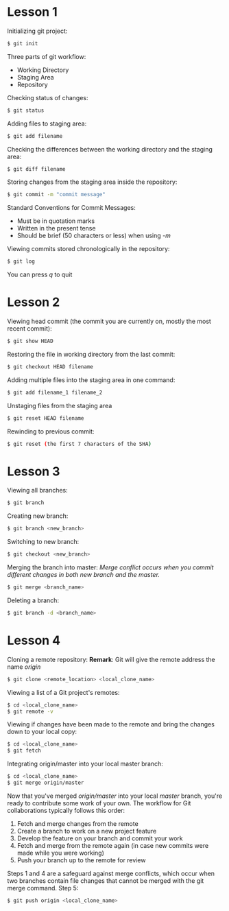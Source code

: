  # Lesson 1 

 Initializing git project:
```sh
$ git init
```

Three parts of git workflow:
 - Working Directory
 - Staging Area
 - Repository

Checking status of changes:
```sh
$ git status
```
Adding files to staging area:
```sh
$ git add filename
```
Checking the differences between the working directory and the staging area:
```sh
$ git diff filename
```

Storing changes from the staging area inside the repository:
```sh
$ git commit -m "commit message"
```
 Standard Conventions for Commit Messages:
+ Must be in quotation marks
+ Written in the present tense
+ Should be brief (50 characters or less) when using _-m_

Viewing commits stored chronologically in the repository:
```sh
$ git log
```
You can press *q* to quit
# Lesson 2

Viewing head commit (the commit you are currently on, mostly the most recent commit):
```sh
$ git show HEAD
```
Restoring the file in working directory from the last commit:
```sh
$ git checkout HEAD filename
```
Adding multiple files into the staging area in one command:
```sh
$ git add filename_1 filename_2
```
Unstaging files from the staging area
```sh
$ git reset HEAD filename
```
Rewinding to previous commit:
```sh
$ git reset (the first 7 characters of the SHA)
```
# Lesson 3
Viewing all branches:
```sh
$ git branch
```

Creating new branch:
```sh
$ git branch <new_branch>
```
Switching to new branch:
```sh
$ git checkout <new_branch>
```
Merging the branch into master:
*Merge conflict occurs when you commit different changes in both new branch and the master.*
```sh
$ git merge <branch_name>
```
Deleting a branch:
```sh
$ git branch -d <branch_name>
```
# Lesson 4
Cloning a remote repository:
__Remark__: Git will give the remote address the name *origin*
```sh
$ git clone <remote_location> <local_clone_name>
```
Viewing a list of a Git project's remotes:
```sh
$ cd <local_clone_name>
$ git remote -v
```
Viewing if changes have been made to the remote and bring the changes down to your local copy:
```sh
$ cd <local_clone_name>
$ git fetch
```
Integrating origin/master into your local master branch:
```sh
$ cd <local_clone_name>
$ git merge origin/master
```
Now that you've merged *origin/master* into your local *master* branch, you're ready to contribute some work of your own. The workflow for Git collaborations typically follows this order:
1. Fetch and merge changes from the remote
2. Create a branch to work on a new project feature
3. Develop the feature on your branch and commit your work
4. Fetch and merge from the remote again (in case new commits were made while you were working)
5. Push your branch up to the remote for review

Steps 1 and 4 are a safeguard against merge conflicts, which occur when two branches contain file changes that cannot be merged with the git merge command. 
Step 5:
```sh
$ git push origin <local_clone_name>
```




